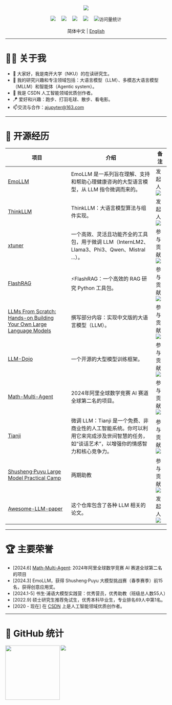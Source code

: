 <div align="center">
  
  <!-- dynamic typing effect 动态打字效果 -->
  <div>
    <a href="https://ajupyter.github.io/"> 
      <img src="https://readme-typing-svg.demolab.com?font=Fira+Code&pause=1000&width=435&lines=Have a pleasant day!&center=true&size=27" />
    </a>
  </div>

  <!-- for beauty 留个空行好看点 -->
  <div>&nbsp;</div>
  
  <!-- profile logo 个人资料徽标 -->
  <div>
    <a href="https://blog.csdn.net/qq_49821869?spm=1000.2115.3001.5343"><img  src="https://img.shields.io/badge/Website-BLOG-blue"  /></a>&emsp;
    <a href="https://space.bilibili.com/474355405?spm_id_from=333.1007.0.0"><img  src="https://img.shields.io/badge/Bilibili-Bilibili-ff69b4"  /></a>&emsp;
    <a href="https://www.zhihu.com/people/grit-35-86"><img  src="https://img.shields.io/badge/Zhihu-Zhihu-blue"  /></a>&emsp;
    <a href="https://www.yuque.com/ajupyter"><img  src="https://img.shields.io/badge/yuque-Yuque-green"  /></a>&emsp;
    <!-- visitor statistics logo 访问量统计徽标 -->
    <img src="https://komarev.com/ghpvc/?username=aJupyter&label=Views&color=0e75b6&style=flat"  alt="访问量统计" />
  </div>
</div>
<br />
<div align="center">
  简体中文 | <a href="README.md">English</a>
    <br />
</div>

----

# 👨‍🎓 关于我
- 👋 大家好，我是南开大学（NKU）的在读研究生。
- 💬 我的研究兴趣和专注领域包括：大语言模型（LLM）、多模态大语言模型（MLLM）和智能体（Agentic system）。
- 📖 我是 CSDN 人工智能领域优质创作者。
- 🪁 爱好和兴趣：跑步、打羽毛球、散步、看电影。
- 📫交流与合作：ajupyter@163.com
----

# 🌼 开源经历
| 项目 | 介绍 | 备注 |
| ----------- | ----------- | ----------- |
| [EmoLLM](https://github.com/SmartFlowAI/EmoLLM)   | EmoLLM 是一系列旨在理解、支持和帮助心理健康咨询的大型语言模型，从 LLM 指令微调而来的。 | 发起人 ![](https://img.shields.io/github/stars/SmartFlowAI/EmoLLM?style=social)| 
| [ThinkLLM](https://github.com/aJupyter/ThinkLLM)   | ThinkLLM：大语言模型算法与组件实现。 | 发起人 ![](https://img.shields.io/github/stars/aJupyter/ThinkLLM?style=social)| 
| [xtuner](https://github.com/InternLM/xtuner)   | 一个高效、灵活且功能齐全的工具包，用于微调 LLM（InternLM2、Llama3、Phi3、Qwen、Mistral ...）。 | 参与贡献 ![](https://img.shields.io/github/stars/InternLM/xtuner?style=social)  |
| [FlashRAG](https://github.com/RUC-NLPIR/FlashRAG)   | ⚡FlashRAG：一个高效的 RAG 研究 Python 工具包。| 参与贡献 ![](https://img.shields.io/github/stars/RUC-NLPIR/FlashRAG?style=social)  |
| [LLMs From Scratch: Hands-on Building Your Own Large Language Models](https://github.com/datawhalechina/llms-from-scratch-cn)   | 撰写部分内容：实现中文版的大语言模型（LLM）。| 参与贡献 ![](https://img.shields.io/github/stars/datawhalechina/llms-from-scratch-cn?style=social)  |
| [LLM-Dojo](https://github.com/mst272/LLM-Dojo)  | 一个开源的大型模型训练框架。| 参与贡献 ![](https://img.shields.io/github/stars/mst272/LLM-Dojo?style=social)| 
| [Math-Multi-Agent](https://github.com/isaacJinyu/Math-Multi-Agent)   | 2024年阿里全球数学竞赛 AI 赛道全球第二名的项目。| 参与贡献 ![](https://img.shields.io/github/stars/isaacJinyu/Math-Multi-Agent?style=social)  |
| [Tianji](https://github.com/SocialAI-tianji/Tianji)   | 微调 LLM：Tianji 是一个免费、非商业性的人工智能系统。你可以利用它来完成涉及世间智慧的任务，如“谈话艺术”，以增强你的情感智力和核心竞争力。 | 参与贡献 ![](https://img.shields.io/github/stars/SocialAI-tianji/Tianji?style=social)| 
| [Shusheng·Puyu Large Model Practical Camp](https://github.com/InternLM/tutorial/)   | 两期助教 | 参与贡献 ![](https://img.shields.io/github/stars/InternLM/tutorial?style=social)  |
| [Awesome-LLM-paper](https://github.com/aJupyter/Awesome-LLM-paper)   | 这个仓库包含了各种 LLM 相关的论文。 | 发起人 ![](https://img.shields.io/github/stars/aJupyter/Awesome-LLM-paper?style=social)| 


----

# 🏆 主要荣誉
- [2024.6] [Math-Multi-Agent](https://github.com/isaacJinyu/Math-Multi-Agent): 2024年阿里全球数学竞赛 AI 赛道全球第二名的项目
- [2024.3] EmoLLM，获得 Shusheng·Puyu 大模型挑战赛（春季赛季）前15名，获得创意应用奖。
- [2024.1-5] 书生·浦语大模型实践营：优秀营员，优秀助教（班级总人数55人）
- [2022.9] 硕士研究生推荐免试生，优秀本科毕业生，专业排名69人中第1名。
- [2020 - 现在] 在 [CSDN](https://blog.csdn.net/qq_49821869?spm=1000.2115.3001.5343) 上是人工智能领域优质创作者。

----

# 🤗 GitHub 统计
<div>
  <img height="170" align="left" src="https://github-readme-stats.vercel.app/api?username=aJupyter&show_icons=true&theme=light"  />
  <img src="https://github-readme-stats.vercel.app/api/top-langs/?username=aJupyter&hide_langs_below=1&theme=default&line_height=27&layout=compact"  />
</div>

